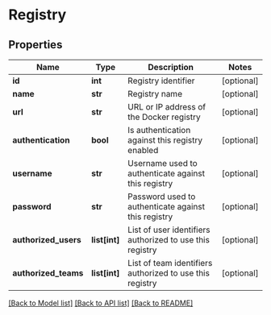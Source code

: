 # Registry

## Properties
Name | Type | Description | Notes
------------ | ------------- | ------------- | -------------
**id** | **int** | Registry identifier | [optional] 
**name** | **str** | Registry name | [optional] 
**url** | **str** | URL or IP address of the Docker registry | [optional] 
**authentication** | **bool** | Is authentication against this registry enabled | [optional] 
**username** | **str** | Username used to authenticate against this registry | [optional] 
**password** | **str** | Password used to authenticate against this registry | [optional] 
**authorized_users** | **list[int]** | List of user identifiers authorized to use this registry | [optional] 
**authorized_teams** | **list[int]** | List of team identifiers authorized to use this registry | [optional] 

[[Back to Model list]](../README.md#documentation-for-models) [[Back to API list]](../README.md#documentation-for-api-endpoints) [[Back to README]](../README.md)


